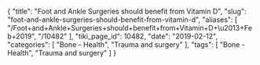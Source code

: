 {
    "title": "Foot and Ankle Surgeries should benefit from Vitamin D",
    "slug": "foot-and-ankle-surgeries-should-benefit-from-vitamin-d",
    "aliases": [
        "/Foot+and+Ankle+Surgeries+should+benefit+from+Vitamin+D+\u2013+Feb+2019",
        "/10482"
    ],
    "tiki_page_id": 10482,
    "date": "2019-02-12",
    "categories": [
        "Bone - Health",
        "Trauma and surgery"
    ],
    "tags": [
        "Bone - Health",
        "Trauma and surgery"
    ]
}